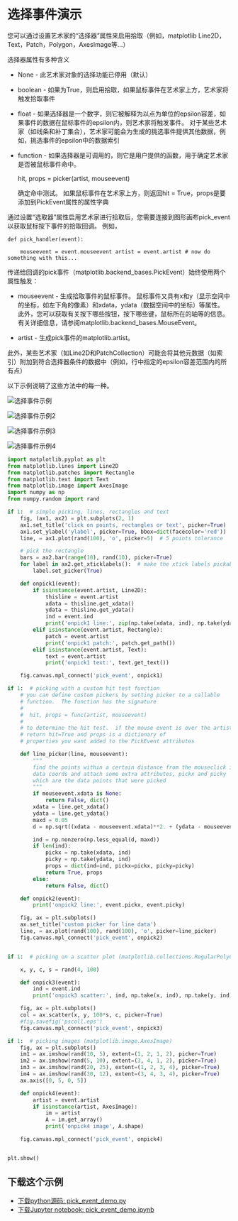 # 选择事件演示

您可以通过设置艺术家的“选择器”属性来启用拾取（例如，matplotlib Line2D，Text，Patch，Polygon，AxesImage等...）

选择器属性有多种含义

- None - 此艺术家对象的选择功能已停用（默认）
- boolean - 如果为True，则启用拾取，如果鼠标事件在艺术家上方，艺术家将触发拾取事件
- float - 如果选择器是一个数字，则它被解释为以点为单位的epsilon容差，如果事件的数据在鼠标事件的epsilon内，则艺术家将触发事件。 对于某些艺术家（如线条和补丁集合），艺术家可能会为生成的挑选事件提供其他数据，例如，挑选事件的epsilon中的数据索引
- function - 如果选择器是可调用的，则它是用户提供的函数，用于确定艺术家是否被鼠标事件命中。
    
    hit, props = picker(artist, mouseevent)
    
    确定命中测试。 如果鼠标事件在艺术家上方，则返回hit = True，props是要添加到PickEvent属性的属性字典

通过设置“选取器”属性启用艺术家进行拾取后，您需要连接到图形画布pick_event以获取鼠标按下事件的拾取回调。 例如，

    def pick_handler(event):
        
        mouseevent = event.mouseevent artist = event.artist # now do something with this...

传递给回调的pick事件（matplotlib.backend_bases.PickEvent）始终使用两个属性触发：

- mouseevent - 生成拾取事件的鼠标事件。 鼠标事件又具有x和y（显示空间中的坐标，如左下角的像素）和xdata，ydata（数据空间中的坐标）等属性。 此外，您可以获取有关按下哪些按钮，按下哪些键，鼠标所在的轴等的信息。有关详细信息，请参阅matplotlib.backend_bases.MouseEvent。

- artist - 生成pick事件的matplotlib.artist。

此外，某些艺术家（如Line2D和PatchCollection）可能会将其他元数据（如索引）附加到符合选择器条件的数据中（例如，行中指定的epsilon容差范围内的所有点）

以下示例说明了这些方法中的每一种。
 
![选择事件示例](https://matplotlib.org/_images/sphx_glr_pick_event_demo_001.png)

![选择事件示例2](https://matplotlib.org/_images/sphx_glr_pick_event_demo_002.png)

![选择事件示例3](https://matplotlib.org/_images/sphx_glr_pick_event_demo_003.png)

![选择事件示例4](https://matplotlib.org/_images/sphx_glr_pick_event_demo_004.png)

```python
import matplotlib.pyplot as plt
from matplotlib.lines import Line2D
from matplotlib.patches import Rectangle
from matplotlib.text import Text
from matplotlib.image import AxesImage
import numpy as np
from numpy.random import rand

if 1:  # simple picking, lines, rectangles and text
    fig, (ax1, ax2) = plt.subplots(2, 1)
    ax1.set_title('click on points, rectangles or text', picker=True)
    ax1.set_ylabel('ylabel', picker=True, bbox=dict(facecolor='red'))
    line, = ax1.plot(rand(100), 'o', picker=5)  # 5 points tolerance

    # pick the rectangle
    bars = ax2.bar(range(10), rand(10), picker=True)
    for label in ax2.get_xticklabels():  # make the xtick labels pickable
        label.set_picker(True)

    def onpick1(event):
        if isinstance(event.artist, Line2D):
            thisline = event.artist
            xdata = thisline.get_xdata()
            ydata = thisline.get_ydata()
            ind = event.ind
            print('onpick1 line:', zip(np.take(xdata, ind), np.take(ydata, ind)))
        elif isinstance(event.artist, Rectangle):
            patch = event.artist
            print('onpick1 patch:', patch.get_path())
        elif isinstance(event.artist, Text):
            text = event.artist
            print('onpick1 text:', text.get_text())

    fig.canvas.mpl_connect('pick_event', onpick1)

if 1:  # picking with a custom hit test function
    # you can define custom pickers by setting picker to a callable
    # function.  The function has the signature
    #
    #  hit, props = func(artist, mouseevent)
    #
    # to determine the hit test.  if the mouse event is over the artist,
    # return hit=True and props is a dictionary of
    # properties you want added to the PickEvent attributes

    def line_picker(line, mouseevent):
        """
        find the points within a certain distance from the mouseclick in
        data coords and attach some extra attributes, pickx and picky
        which are the data points that were picked
        """
        if mouseevent.xdata is None:
            return False, dict()
        xdata = line.get_xdata()
        ydata = line.get_ydata()
        maxd = 0.05
        d = np.sqrt((xdata - mouseevent.xdata)**2. + (ydata - mouseevent.ydata)**2.)

        ind = np.nonzero(np.less_equal(d, maxd))
        if len(ind):
            pickx = np.take(xdata, ind)
            picky = np.take(ydata, ind)
            props = dict(ind=ind, pickx=pickx, picky=picky)
            return True, props
        else:
            return False, dict()

    def onpick2(event):
        print('onpick2 line:', event.pickx, event.picky)

    fig, ax = plt.subplots()
    ax.set_title('custom picker for line data')
    line, = ax.plot(rand(100), rand(100), 'o', picker=line_picker)
    fig.canvas.mpl_connect('pick_event', onpick2)


if 1:  # picking on a scatter plot (matplotlib.collections.RegularPolyCollection)

    x, y, c, s = rand(4, 100)

    def onpick3(event):
        ind = event.ind
        print('onpick3 scatter:', ind, np.take(x, ind), np.take(y, ind))

    fig, ax = plt.subplots()
    col = ax.scatter(x, y, 100*s, c, picker=True)
    #fig.savefig('pscoll.eps')
    fig.canvas.mpl_connect('pick_event', onpick3)

if 1:  # picking images (matplotlib.image.AxesImage)
    fig, ax = plt.subplots()
    im1 = ax.imshow(rand(10, 5), extent=(1, 2, 1, 2), picker=True)
    im2 = ax.imshow(rand(5, 10), extent=(3, 4, 1, 2), picker=True)
    im3 = ax.imshow(rand(20, 25), extent=(1, 2, 3, 4), picker=True)
    im4 = ax.imshow(rand(30, 12), extent=(3, 4, 3, 4), picker=True)
    ax.axis([0, 5, 0, 5])

    def onpick4(event):
        artist = event.artist
        if isinstance(artist, AxesImage):
            im = artist
            A = im.get_array()
            print('onpick4 image', A.shape)

    fig.canvas.mpl_connect('pick_event', onpick4)


plt.show()
```

## 下载这个示例
            
- [下载python源码: pick_event_demo.py](https://matplotlib.org/_downloads/pick_event_demo.py)
- [下载Jupyter notebook: pick_event_demo.ipynb](https://matplotlib.org/_downloads/pick_event_demo.ipynb)